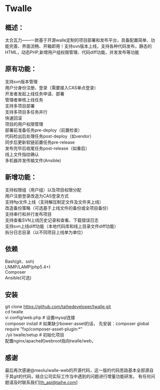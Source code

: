 # Twalle
## 概述：
太合瓦力——一款基于开源walle定制的项目部署和发布平台，具备配置简单、功能完善、界面流畅、开箱即用！支持svn版本上线，支持各种代码发布，静态的HTML，动态PHP,新增用户组权限管理、代码diff功能、并发发布等功能
## 原有功能：
支持svn版本管理<br>
用户分身份注册、登录（需要接入CAS单点登录）<br>
开发者发起上线任务申请、部署<br>
管理者审核上线任务<br>
支持多项目部署<br>
支持多项目多任务并行<br>
快速回滚<br>
项目的用户权限管理<br>
部署前准备任务pre-deploy（前置检查）<br>
代码检出后处理任务post-deploy（如vendor）<br>
同步后更新软链前置任务pre-release<br>
发布完毕后收尾任务post-release（如重启）<br>
线上文件指纹确认<br>
多机器并发传输文件(Ansible)<br>
## 新增功能：
支持权限组（用户组）以及项目权限分配<br>
用户注册登录改造为CAS登录方式<br>
支持ftp文件上线（支持解压制定文件及文件夹上线）<br>
改造备份策略（可选基于上线文件的备份或全项目备份）<br>
支持串行和并行发布项目<br>
支持查看SVN上线历史记录和查看、下载错误日志<br>
支持svn上线diff功能（本地代码库和线上目录文件diff功能）<br>
拆分日志目录（以不同项目上线单为单位）<br>
## 依赖
Bash(git、ssh)<br>
LNMP/LAMP(php5.4+)<br>
Composer<br>
Ansible(可选)<br>
## 安装
git clone https://github.com/taihedeveloper/twalle.git<br>
cd twalle<br>
vi config/web.php # 设置mysql连接<br>
composer install  # 如果缺少bower-asset的话， 先安装：composer global require "fxp/composer-asset-plugin:*"<br>
./yii twalle/setup # 初始化项目<br>
配置nginx/apache的webroot指向twalle/web，<br>
## 感谢
最后再次感谢@meolu/walle-web的开源代码，这一版的代码思路基本全部源自于其git的代码，结合公司实际工作当中遇到的问题进行增量功能研发。
有任何问题请及时联系我们[th_api@taihe.com]
